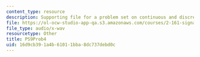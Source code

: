 ```yaml
---
content_type: resource
description: Supporting file for a problem set on continuous and discrete signal processing.
file: https://ol-ocw-studio-app-qa.s3.amazonaws.com/courses/2-161-signal-processing-continuous-and-discrete-fall-2008/16d9cb391a4b61011bba8dc737debd0c_PS9Prob4.wav
file_type: audio/x-wav
resourcetype: Other
title: PS9Prob4
uid: 16d9cb39-1a4b-6101-1bba-8dc737debd0c
---
```

